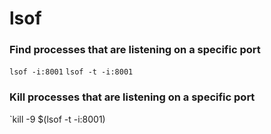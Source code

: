 # lsof

### Find processes that are listening on a specific port

`lsof -i:8001`
`lsof -t -i:8001`

### Kill processes that are listening on a specific port

`kill -9 $(lsof -t -i:8001)
